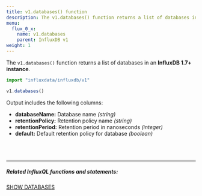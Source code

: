 ```yaml
---
title: v1.databases() function
description: The v1.databases() function returns a list of databases in an InfluxDB 1.7+ instance.
menu:
  flux_0_x:
    name: v1.databases
    parent: InfluxDB v1
weight: 1
---
```


The `v1.databases()` function returns a list of databases in an **InfluxDB 1.7+ instance**.

```js
import "influxdata/influxdb/v1"

v1.databases()
```

Output includes the following columns:

- **databaseName:** Database name _(string)_
- **retentionPolicy:** Retention policy name _(string)_
- **retentionPeriod:** Retention period in nanoseconds _(integer)_
- **default:** Default retention policy for database _(boolean)_

<hr style="margin-top:4rem"/>

##### Related InfluxQL functions and statements:
[SHOW DATABASES](/influxdb/latest/query_language/schema_exploration#show-databases)
